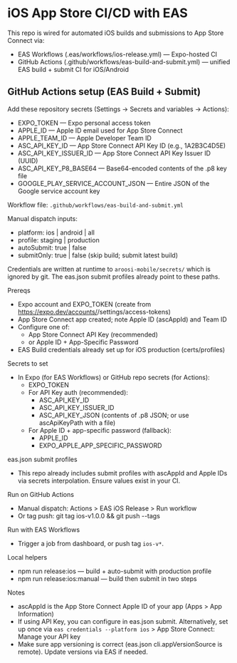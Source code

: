 # iOS App Store CI/CD with EAS

This repo is wired for automated iOS builds and submissions to App Store Connect via:

- EAS Workflows (.eas/workflows/ios-release.yml) — Expo-hosted CI
 - GitHub Actions (.github/workflows/eas-build-and-submit.yml) — unified EAS build + submit CI for iOS/Android

## GitHub Actions setup (EAS Build + Submit)

Add these repository secrets (Settings → Secrets and variables → Actions):

- EXPO_TOKEN — Expo personal access token
- APPLE_ID — Apple ID email used for App Store Connect
- APPLE_TEAM_ID — Apple Developer Team ID
- ASC_API_KEY_ID — App Store Connect API Key ID (e.g., 1A2B3C4D5E)
- ASC_API_KEY_ISSUER_ID — App Store Connect API Key Issuer ID (UUID)
- ASC_API_KEY_P8_BASE64 — Base64-encoded contents of the .p8 key file
- GOOGLE_PLAY_SERVICE_ACCOUNT_JSON — Entire JSON of the Google service account key

Workflow file: `.github/workflows/eas-build-and-submit.yml`

Manual dispatch inputs:

- platform: ios | android | all
- profile: staging | production
- autoSubmit: true | false
- submitOnly: true | false (skip build; submit latest build)

Credentials are written at runtime to `aroosi-mobile/secrets/` which is ignored by git. The eas.json submit profiles already point to these paths.

Prereqs
- Expo account and EXPO_TOKEN (create from https://expo.dev/accounts/<your>/settings/access-tokens)
- App Store Connect app created; note Apple ID (ascAppId) and Team ID
- Configure one of:
  - App Store Connect API Key (recommended)
  - or Apple ID + App-Specific Password
- EAS Build credentials already set up for iOS production (certs/profiles)

Secrets to set
- In Expo (for EAS Workflows) or GitHub repo secrets (for Actions):
  - EXPO_TOKEN
  - For API Key auth (recommended):
    - ASC_API_KEY_ID
    - ASC_API_KEY_ISSUER_ID
    - ASC_API_KEY_JSON (contents of .p8 JSON; or use ascApiKeyPath with a file)
  - For Apple ID + app-specific password (fallback):
    - APPLE_ID
    - EXPO_APPLE_APP_SPECIFIC_PASSWORD

eas.json submit profiles
- This repo already includes submit profiles with ascAppId and Apple IDs via secrets interpolation. Ensure values exist in your CI.

Run on GitHub Actions
- Manual dispatch: Actions > EAS iOS Release > Run workflow
- Or tag push: git tag ios-v1.0.0 && git push --tags

Run with EAS Workflows
- Trigger a job from dashboard, or push tag `ios-v*`.

Local helpers
- npm run release:ios — build + auto-submit with production profile
- npm run release:ios:manual — build then submit in two steps

Notes
- ascAppId is the App Store Connect Apple ID of your app (Apps > App Information)
- If using API Key, you can configure in eas.json submit. Alternatively, set up once via `eas credentials --platform ios` > App Store Connect: Manage your API key
- Make sure app versioning is correct (eas.json cli.appVersionSource is remote). Update versions via EAS if needed.
